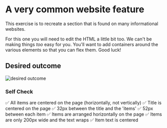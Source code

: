 # A very common website feature

This exercise is to recreate a section that is found on many informational websites.

For this one you will need to edit the HTML a little bit too. We can't be making things _too_ easy for you. You'll want to add containers around the various elements so that you can flex them. Good luck!

## Desired outcome

![desired outcome](./desired-outcome.png)

### Self Check

✅ All items are centered on the page (horizontally, not vertically)
✅ Title is centered on the page
✅ 32px between the title and the 'items'
✅ 52px between each item
✅ Items are arranged horizontally on the page
✅ Items are only 200px wide and the text wraps
✅ Item text is centered
